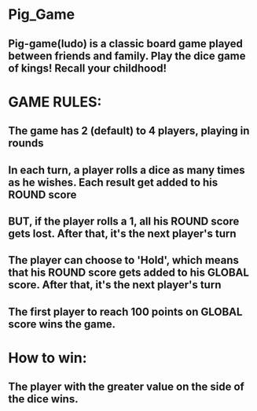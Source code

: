 # Pig_Game

## Pig-game(ludo) is a classic board game played between friends and family. Play the dice game of kings! Recall your childhood!

# GAME RULES:

## The game has 2 (default) to 4 players, playing in rounds
## In each turn, a player rolls a dice as many times as he wishes. Each result get added to his ROUND score
## BUT, if the player rolls a 1, all his ROUND score gets lost. After that, it's the next player's turn
## The player can choose to 'Hold', which means that his ROUND score gets added to his GLOBAL score. After that, it's the next player's turn
## The first player to reach 100 points on GLOBAL score wins the game.

# How to win:
## The player with the greater value on the side of the dice wins. 
